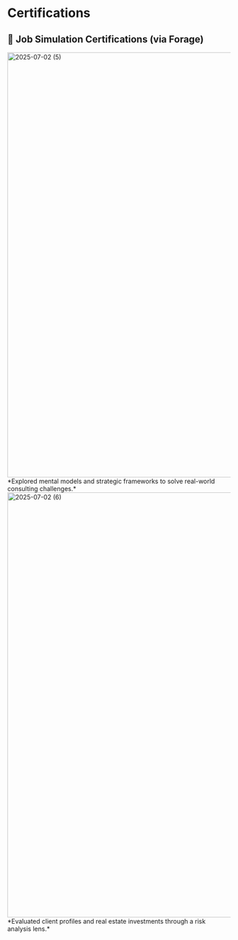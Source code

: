 # Certifications
## 📜 Job Simulation Certifications (via Forage)

<img width="960" alt="2025-07-02 (5)" src="https://github.com/user-attachments/assets/f77691c8-d630-40bc-8403-fd7d057bbfc6" />
*Explored mental models and strategic frameworks to solve real-world consulting challenges.*


<img width="960" alt="2025-07-02 (6)" src="https://github.com/user-attachments/assets/ceed1bb8-fa06-480f-8af0-d7335e1a4f56" />
*Evaluated client profiles and real estate investments through a risk analysis lens.*
